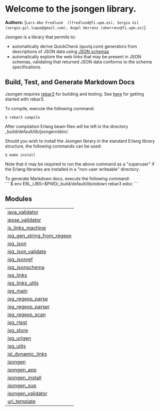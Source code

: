 

# Welcome to the jsongen library. #

__Authors:__ [`Lars-Ake Fredlund  (lfredlund@fi.upm.es), Sergio Gil (sergio.gil.luque@gmail.com), Angel Herranz (aherranz@fi.upm.es)`].

Jsongen is a library that permits to:
* automatically derive QuickCheck (quviq.com) generators from descriptions
of JSON data using [JSON schemas](http://json-schema.org/documentation.html)
* automatically
explore the web links that may be present in JSON schemas, validating
that returned JSON data conforms to the schema specifications.

## Build, Test, and Generate Markdown Docs ##

Jsongen requires [rebar3](http://www.rebar3.org) for
building and testing.  See [here](http://www.rebar3.org/v3.0/docs/getting-started) for
getting started with rebar3.

To compile, execute the following command:<br />

```
$ rebar3 compile
```

After compilation Erlang beam files will be left in the
directory _build/default/lib/jsongen/ebin/.

Should you wish to install the Jsongen library in the standard
Erlang library structure, the following commands can be used:<br />
```
$ make install
```
Note that it may be required to run the above command
as a "superuser" if the Erlang libraries are installed
in a "non-user writeable" directory.
</p>

<p>
To generate Markdown docs, execute the following command:<br/>
```
$ env ERL_LIBS=$PWD/_build/default/lib/edown rebar3 edoc
```




## Modules ##


<table width="100%" border="0" summary="list of modules">
<tr><td><a href="https://github.com/fredlund/jsongen/blob/master/doc/java_validator.md" class="module">java_validator</a></td></tr>
<tr><td><a href="https://github.com/fredlund/jsongen/blob/master/doc/jesse_validator.md" class="module">jesse_validator</a></td></tr>
<tr><td><a href="https://github.com/fredlund/jsongen/blob/master/doc/js_links_machine.md" class="module">js_links_machine</a></td></tr>
<tr><td><a href="https://github.com/fredlund/jsongen/blob/master/doc/jsg_gen_string_from_regexp.md" class="module">jsg_gen_string_from_regexp</a></td></tr>
<tr><td><a href="https://github.com/fredlund/jsongen/blob/master/doc/jsg_json.md" class="module">jsg_json</a></td></tr>
<tr><td><a href="https://github.com/fredlund/jsongen/blob/master/doc/jsg_json_validate.md" class="module">jsg_json_validate</a></td></tr>
<tr><td><a href="https://github.com/fredlund/jsongen/blob/master/doc/jsg_jsonref.md" class="module">jsg_jsonref</a></td></tr>
<tr><td><a href="https://github.com/fredlund/jsongen/blob/master/doc/jsg_jsonschema.md" class="module">jsg_jsonschema</a></td></tr>
<tr><td><a href="https://github.com/fredlund/jsongen/blob/master/doc/jsg_links.md" class="module">jsg_links</a></td></tr>
<tr><td><a href="https://github.com/fredlund/jsongen/blob/master/doc/jsg_links_utils.md" class="module">jsg_links_utils</a></td></tr>
<tr><td><a href="https://github.com/fredlund/jsongen/blob/master/doc/jsg_main.md" class="module">jsg_main</a></td></tr>
<tr><td><a href="https://github.com/fredlund/jsongen/blob/master/doc/jsg_regexp_parse.md" class="module">jsg_regexp_parse</a></td></tr>
<tr><td><a href="https://github.com/fredlund/jsongen/blob/master/doc/jsg_regexp_parser.md" class="module">jsg_regexp_parser</a></td></tr>
<tr><td><a href="https://github.com/fredlund/jsongen/blob/master/doc/jsg_regexp_scan.md" class="module">jsg_regexp_scan</a></td></tr>
<tr><td><a href="https://github.com/fredlund/jsongen/blob/master/doc/jsg_rtest.md" class="module">jsg_rtest</a></td></tr>
<tr><td><a href="https://github.com/fredlund/jsongen/blob/master/doc/jsg_store.md" class="module">jsg_store</a></td></tr>
<tr><td><a href="https://github.com/fredlund/jsongen/blob/master/doc/jsg_urigen.md" class="module">jsg_urigen</a></td></tr>
<tr><td><a href="https://github.com/fredlund/jsongen/blob/master/doc/jsg_utils.md" class="module">jsg_utils</a></td></tr>
<tr><td><a href="https://github.com/fredlund/jsongen/blob/master/doc/jsl_dynamic_links.md" class="module">jsl_dynamic_links</a></td></tr>
<tr><td><a href="https://github.com/fredlund/jsongen/blob/master/doc/jsongen.md" class="module">jsongen</a></td></tr>
<tr><td><a href="https://github.com/fredlund/jsongen/blob/master/doc/jsongen_app.md" class="module">jsongen_app</a></td></tr>
<tr><td><a href="https://github.com/fredlund/jsongen/blob/master/doc/jsongen_install.md" class="module">jsongen_install</a></td></tr>
<tr><td><a href="https://github.com/fredlund/jsongen/blob/master/doc/jsongen_sup.md" class="module">jsongen_sup</a></td></tr>
<tr><td><a href="https://github.com/fredlund/jsongen/blob/master/doc/jsongen_validator.md" class="module">jsongen_validator</a></td></tr>
<tr><td><a href="https://github.com/fredlund/jsongen/blob/master/doc/uri_template.md" class="module">uri_template</a></td></tr></table>

